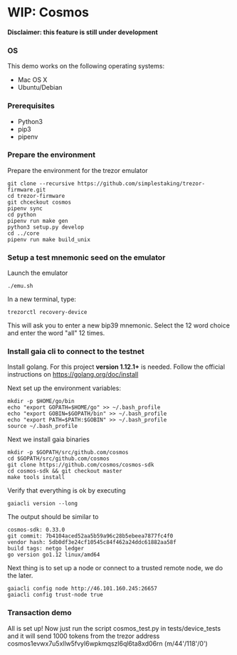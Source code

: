 # WIP: Cosmos

**Disclaimer: this feature is still under development**

### OS
This demo works on the following operating systems:
- Mac OS X
- Ubuntu/Debian

### Prerequisites

- Python3
- pip3
- pipenv

### Prepare the environment

Prepare the environment for the trezor emulator


    git clone --recursive https://github.com/simplestaking/trezor-firmware.git
    cd trezor-firmware
    git chceckout cosmos
    pipenv sync
    cd python
    pipenv run make gen
    python3 setup.py develop
    cd ../core
    pipenv run make build_unix



### Setup a test mnemonic seed on the emulator

Launch the emulator

    ./emu.sh
    
In a new terminal, type:

    trezorctl recovery-device

This will ask you to enter a new bip39 mnemonic. Select the 12 word choice and enter the word "all" 12 times.


### Install gaia cli to connect to the testnet

Install golang. For this project **version 1.12.1+** is needed. Follow the official instructions on https://golang.org/doc/install

Next set up the environment variables:

    mkdir -p $HOME/go/bin
    echo "export GOPATH=$HOME/go" >> ~/.bash_profile
    echo "export GOBIN=$GOPATH/bin" >> ~/.bash_profile
    echo "export PATH=$PATH:$GOBIN" >> ~/.bash_profile
    source ~/.bash_profile

Next we install gaia binaries

    mkdir -p $GOPATH/src/github.com/cosmos
    cd $GOPATH/src/github.com/cosmos
    git clone https://github.com/cosmos/cosmos-sdk
    cd cosmos-sdk && git checkout master
    make tools install

Verify that everything is ok by executing

    gaiacli version --long

The output should be similar to

    cosmos-sdk: 0.33.0
    git commit: 7b4104aced52aa5b59a96c28b5ebeea7877fc4f0
    vendor hash: 5db0df3e24cf10545c84f462a24ddc61882aa58f
    build tags: netgo ledger
    go version go1.12 linux/amd64

Next thing is to set up a node or connect to a trusted remote node, we do the later.

    gaiacli config node http://46.101.160.245:26657
    gaiacli config trust-node true

### Transaction demo

All is set up! Now just run the script cosmos_test.py in tests/device_tests and it will send 1000 tokens from the trezor address cosmos1evwx7u5xllw5fvyl6wpkmqszl6ql6ta8xd06rn (m/44'/118'/0')